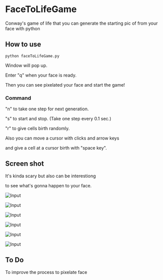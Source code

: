 # FaceToLifeGame
Conway's game of life that you can generate the starting pic of from your face with python

## How to use

    python faceToLifeGame.py

 Window will pop up.

 Enter "q" when your face is ready.

 Then you can see pixelated your face and start the game!

### Command

 "n" to take one step for next generation.

 "s" to start and stop. (Take one step every 0.1 sec.)

 "r" to give cells birth randomly.

 Also you can move a cursor with clicks and arrow keys

 and give a cell at a cursor birth with "space key".

## Screen shot

 It's kinda scary but also can be interestiong

 to see what's gonna happen to your face.


![Input](https://github.com/Bakuo/FaceToLifeGame/blob/master/images/pixelatedFace.png)

![Input](https://github.com/Bakuo/FaceToLifeGame/blob/master/images/generation1.png)

![Input](https://github.com/Bakuo/FaceToLifeGame/blob/master/images/generation2.png)

![Input](https://github.com/Bakuo/FaceToLifeGame/blob/master/images/generation100.png)

![Input](https://github.com/Bakuo/FaceToLifeGame/blob/master/images/generation151.png)

![Input](https://github.com/Bakuo/FaceToLifeGame/blob/master/images/generation2828.png)

## To Do

To improve the process to pixelate face